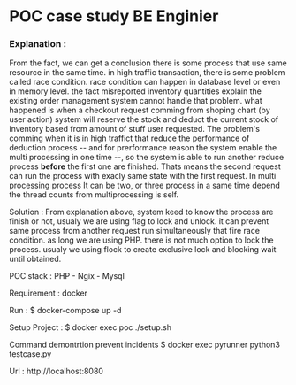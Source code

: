 # POC case study BE Enginier 
### Explanation :

From the fact, we can get a conclusion there is some process that use same resource in the same time. in high traffic transaction, there is some problem called race condition.
race condition can happen in database level or even in memory level. the fact misreported inventory quantities explain the existing order management system cannot handle that problem. 
what happened is when a checkout request comming from shoping chart (by user action) system will reserve the stock and deduct the current stock of inventory based from amount of stuff user requested. The problem's comming when it is in high traffict that reduce the performance of deduction process -- and for prerformance reason the system enable the multi processing in one time --, so the system is able to run another reduce process **before** the first one are finished. Thats means the second request can run the process with exacly same state with the first request. In multi processing process It can be two, or three process in a same time depend the thread counts from multiprocessing is self. 


Solution :
From explanation above, system keed to know the process are finish or not, usualy we are using flag to lock and unlock. it can prevent same process from another request run simultaneously that fire race condition. as long we are using PHP. there is not much option to lock the process. usualy we using flock to create exclusive lock and blocking wait until obtained.

POC
stack : 
PHP - Ngix - Mysql

Requirement : 
docker 

Run :
$ docker-compose up -d

Setup Project : 
$ docker exec poc ./setup.sh 

Command demontrtion prevent incidents
$ docker exec pyrunner python3 testcase.py

Url : 
http://localhost:8080

